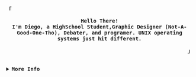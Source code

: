 <div align="justify">

<!-- Profile -->
<p align="left"><strong><samp>「</samp></strong></p>
  <p align="center">
    <samp>
      <b>
        Hello There!
      <br>
        I'm Diego, a HighSchool Student,Graphic Designer (Not-A-Good-One-Tho), Debater, and programer. UNIX operating systems just hit different.
<p align="right"><strong><samp>」</samp></strong></p>

<br>

<details>
<summary><samp><b>More Info</b></samp></summary>

<h2></h2><br>

<!-- Contact Me -->
<p align="center">
  <samp>
    [<a href="https://steamcommunity.com/id/endgamer960/">steam</a>]
    [<a href="https://discordapp.com/users/!End#2342">discord</a>]
    [<a href="mailto:smdiego110@gmail.com">e-mail</a>]
  </samp>
</p>

<h2></h2><br>

<!-- Profile Views Badge -->
<p align="center">
  <samp>
  <a href="#--------">
    <img src="https://komarev.com/ghpvc/?username=Endgamer960&label=Profile+Views&color=grey" alt="profile views" /> 
  </a>
  </samp>
</p>

<!-- Github Trophy -->
<div align="center">
  <table>
    <tr>
      <td><a href="#--------"><img align="center" alt="GitHub Trophy" src="https://github-trophies.vercel.app/?username=Endgamer960&rank=SECRET,SSS,SS,S,AAA,AA,A&row=2&column=3&margin-w=15&margin-h=15&no-frame=true&theme=onedark"></a></td>
    </tr>
  </table>
</div>

<!-- Github Stats -->
<div align="center">
  <table>
    <tr>
      <td><a href="#--------"><img height="137px" align="center" alt="GitHub Stats" src="https://github-readme-stats.vercel.app/api?username=Endgamer960&count_private=true&show_icons=true&include_all_commits=true&line_height=21&hide_border=true&theme=onedark"/></a></td>
      <td><a href="#--------"><img height="137px" align="center" alt="Top Language" src="https://github-readme-stats.vercel.app/api/top-langs/?username=endgamer960&layout=compact&line_height=21&hide_border=true&theme=onedark"/></a></td>
    </tr>
  </table>
</div>

</details>
</div>

